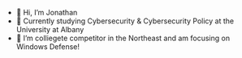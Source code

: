 - 👋 Hi, I’m Jonathan 
- 📕 Currently studying Cybersecurity & Cybersecurity Policy at the University at Albany
- 👀 I’m colliegete competitor in the Northeast and am focusing on Windows Defense! 



